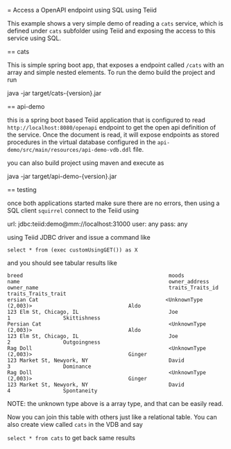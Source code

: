 = Access a OpenAPI endpoint using SQL using Teiid

This example shows a very simple demo of reading a `cats` service, which is defined under `cats` subfolder using Teiid and exposing the access to this service using SQL.

== cats

 This is simple spring boot app, that exposes a endpoint called `/cats` with an array and simple nested elements. To run the demo build the project and run

java -jar target/cats-{version}.jar

== api-demo

this is a spring boot based Teiid application that is configured to read `http://localhost:8080/openapi` endpoint to get the open api definition of the service. Once the document is read, it will expose endpoints as stored procedures in the virtual database configured in the `api-demo/src/main/resources/api-demo-vdb.ddl` file.

you can also build project using maven and execute as 

java -jar target/api-demo-{version}.jar


== testing

once both applications started make sure there are no errors, then using a SQL client `squirrel` connect to the Teiid using 

url: jdbc:teiid:demo@mm://localhost:31000
user: any
pass: any

using Teiid JDBC driver and issue a command like

`select * from (exec customUsingGET()) as X`

and you should see tabular results like

```
breed                                               moods                                               name                                                owner_address                                       owner_name                                          traits_Traits_id  traits_Traits_trait                                 
ersian Cat                                         <UnknownType (2,003)>                               Aldo                                                123 Elm St, Chicago, IL                             Joe                                                 1                 Skittishness                                        
Persian Cat                                         <UnknownType (2,003)>                               Aldo                                                123 Elm St, Chicago, IL                             Joe                                                 2                 Outgoingness                                        
Rag Doll                                            <UnknownType (2,003)>                               Ginger                                              123 Market St, Newyork, NY                          David                                               3                 Dominance                                           
Rag Doll                                            <UnknownType (2,003)>                               Ginger                                              123 Market St, Newyork, NY                          David                                               4                 Spontaneity                                         

```
NOTE: the unknown type above is a array type, and that can be easily read.

Now you can join this table with others just like a relational table. You can also create view called `cats` in the VDB and say

`select * from cats` to get back same results
